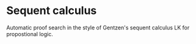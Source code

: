 # Sequent calculus

Automatic proof search in the style of Gentzen's sequent calculus LK for propostional logic.
